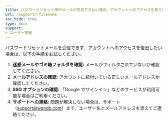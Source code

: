 ```yaml
---
title: パスワードリセット用のメールが受信できない場合、アカウントへのアクセスを取り戻すにはどうすればよいですか？
url: /support/:filename
toc_hide: true
type: docs
support:
- ユーザー管理
---
```


パスワードリセットメールを受信できず、アカウントへのアクセスを復旧したい場合は、以下の手順をお試しください。

1. **迷惑メールやゴミ箱フォルダを確認:** メールがフィルタされていないか確認してください。
2. **メールアドレスの確認:** アカウントに紐付いている正しいメールアドレスか確認してください。
3. **SSO オプションの確認:** 「Google でサインイン」などのサービスが利用可能な場合はご利用ください。
4. **サポートへの連絡:** 問題が解決しない場合は、サポート（support@wandb.com）まで、ユーザー名とメールアドレスを添えてご連絡ください。